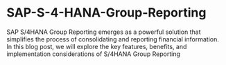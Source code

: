 # SAP-S-4-HANA-Group-Reporting
SAP S/4HANA Group Reporting emerges as a powerful solution that simplifies the process of consolidating and reporting financial information. In this blog post, we will explore the key features, benefits, and implementation considerations of S/4HANA Group Reporting
